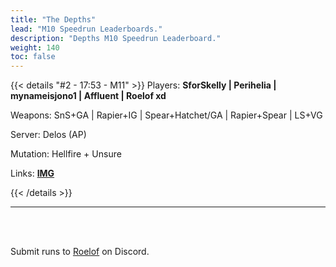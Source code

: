 ```yaml
---
title: "The Depths"
lead: "M10 Speedrun Leaderboards."
description: "Depths M10 Speedrun Leaderboard."
weight: 140
toc: false
---
```

<!-- {{< details "#1 - 14:15 - Benedicat" >}}
Players: **Drexen | Benedict G. | Hrodgir | Riasq | Corisita**

Weapons: SnS+WH | Hatchet+Spear | Rapier+IG | Hatchet+GA | LS+VG

Server: Nysa (EU)

Mutation:

Links:

{{< /details >}}

--- -->

{{< details "#2 - 17:53 - M11" >}}
Players: **SforSkelly | Perihelia | mynameisjono1 | Affluent | Roelof xd**

Weapons: SnS+GA | Rapier+IG | Spear+Hatchet/GA | Rapier+Spear | LS+VG

Server: Delos (AP)

Mutation: Hellfire + Unsure

Links: **<a href="https://imgur.com/a/NAxcPEu" target="_blank">IMG</a>**

{{< /details >}}

---

<br>
<br>

Submit runs to <a href="https://discord.com/users/144300697230376960" target="_blank">Roelof</a> on Discord.